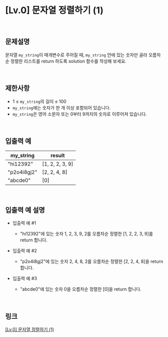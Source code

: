 # [Lv.0] 문자열 정렬하기 (1)

<br>

## 문제설명
문자열 `my_string`이 매개변수로 주어질 때, `my_string` 안에 있는 숫자만 골라 오름차순 정렬한 리스트를 return 하도록 solution 함수를 작성해 보세요.

<br>

## 제한사항
- 1 ≤ `my_string`의 길이 ≤ 100
- `my_string`에는 숫자가 한 개 이상 포함되어 있습니다.
- `my_string`은 영어 소문자 또는 0부터 9까지의 숫자로 이루어져 있습니다.

<br>

## 입출력 예
| my_string | result |
|---|---|
| "hi12392" | [1, 2, 2, 3, 9] |
| "p2o4i8gj2" | [2, 2, 4, 8] |
| "abcde0" | [0] |

<br>

## 입출력 예 설명
- 입출력 예 #1
    - "hi12392"에 있는 숫자 1, 2, 3, 9, 2를 오름차순 정렬한 [1, 2, 2, 3, 9]를 return 합니다.

- 입출력 예 #2
    - "p2o4i8gj2"에 있는 숫자 2, 4, 8, 2를 오름차순 정렬한 [2, 2, 4, 8]을 return 합니다.

- 입출력 예 #3
    - "abcde0"에 있는 숫자 0을 오름차순 정렬한 [0]을 return 합니다.

<br>

## 링크
[[Lv.0] 문자열 정렬하기 (1)](https://school.programmers.co.kr/learn/courses/30/lessons/120850)
